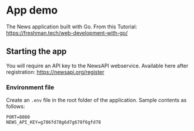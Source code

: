 # App demo

The News application built with Go. From this Tutorial:
https://freshman.tech/web-development-with-go/

## Starting the app

You will require an API key to the NewsAPI webservice. Available here after registration: https://newsapi.org/register

### Environment file

Create an `.env` file in the root folder of the application. Sample contents as follows:

```
PORT=8080
NEWS_API_KEY=g786fd78g6d7g678f6gfd78
```